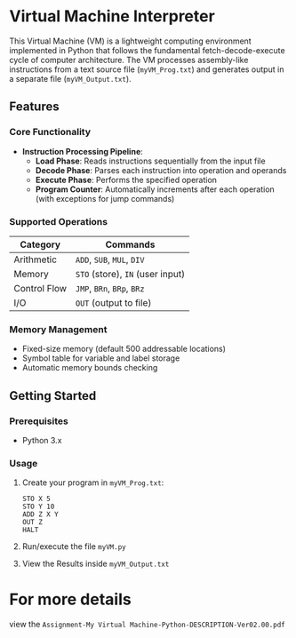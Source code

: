 # Virtual Machine Interpreter

This Virtual Machine (VM) is a lightweight computing environment implemented in Python that follows the fundamental fetch-decode-execute cycle of computer architecture. The VM processes assembly-like instructions from a text source file (`myVM_Prog.txt`) and generates output in a separate file (`myVM_Output.txt`).

## Features

### Core Functionality
- **Instruction Processing Pipeline**:
  - **Load Phase**: Reads instructions sequentially from the input file
  - **Decode Phase**: Parses each instruction into operation and operands
  - **Execute Phase**: Performs the specified operation
  - **Program Counter**: Automatically increments after each operation (with exceptions for jump commands)

### Supported Operations
| Category        | Commands                          |
|-----------------|-----------------------------------|
| Arithmetic      | `ADD`, `SUB`, `MUL`, `DIV`       |
| Memory          | `STO` (store), `IN` (user input) |
| Control Flow    | `JMP`, `BRn`, `BRp`, `BRz`       |
| I/O             | `OUT` (output to file)           |

### Memory Management
- Fixed-size memory (default 500 addressable locations)
- Symbol table for variable and label storage
- Automatic memory bounds checking

## Getting Started

### Prerequisites
- Python 3.x

### Usage
1. Create your program in `myVM_Prog.txt`:
   ```plaintext
   STO X 5
   STO Y 10
   ADD Z X Y
   OUT Z
   HALT

2. Run/execute the file `myVM.py`
   
3. View the Results inside `myVM_Output.txt`

# For more details
view the `Assignment-My Virtual Machine-Python-DESCRIPTION-Ver02.00.pdf`
